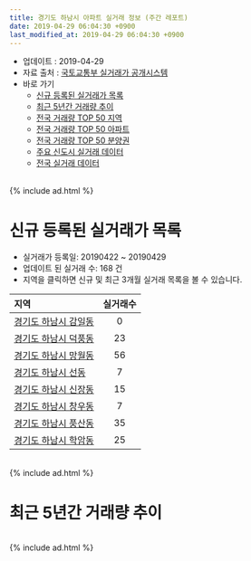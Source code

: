 ```yaml
---
title: 경기도 하남시 아파트 실거래 정보 (주간 레포트)
date: 2019-04-29 06:04:30 +0900
last_modified_at: 2019-04-29 06:04:30 +0900
---
```


* 업데이트 : 2019-04-29
* 자료 출처 : [국토교통부 실거래가 공개시스템](http://rt.molit.go.kr)
* 바로 가기
    * [신규 등록된 실거래가 목록](#신규-등록된-실거래가-목록)
    * [최근 5년간 거래량 추이](#최근-5년간-거래량-추이)
    * [전국 거래량 TOP 50 지역](https://inasie.github.io/apt-trade-info/최근-3개월-전국에서-가장-거래가-많이-발생한-지역)
    * [전국 거래량 TOP 50 아파트](https://inasie.github.io/apt-trade-info/최근-3개월-전국에서-가장-거래가-많이-발생한-아파트)
    * [전국 거래량 TOP 50 분양권](https://inasie.github.io/apt-trade-info/최근-3개월-전국에서-가장-거래가-많이-발생한-분양권)
    * [주요 신도시 실거래 데이터](https://inasie.github.io/apt-trade-info/주요-신도시)
    * [전국 실거래 데이터](https://inasie.github.io/apt-trade-info/전국)

<br>
{% include ad.html %}
<br>

# 신규 등록된 실거래가 목록
* 실거래가 등록일: 20190422 ~ 20190429
* 업데이트 된 실거래 수: 168 건
* 지역을 클릭하면 신규 및 최근 3개월 실거래 목록을 볼 수 있습니다.


|지역|실거래수|
|:---|:---:|
|[경기도 하남시 감일동](https://inasie.github.io/apt-trade-info/경기도-하남시-감일동)|0|
|[경기도 하남시 덕풍동](https://inasie.github.io/apt-trade-info/경기도-하남시-덕풍동)|23|
|[경기도 하남시 망월동](https://inasie.github.io/apt-trade-info/경기도-하남시-망월동)|56|
|[경기도 하남시 선동](https://inasie.github.io/apt-trade-info/경기도-하남시-선동)|7|
|[경기도 하남시 신장동](https://inasie.github.io/apt-trade-info/경기도-하남시-신장동)|15|
|[경기도 하남시 창우동](https://inasie.github.io/apt-trade-info/경기도-하남시-창우동)|7|
|[경기도 하남시 풍산동](https://inasie.github.io/apt-trade-info/경기도-하남시-풍산동)|35|
|[경기도 하남시 학암동](https://inasie.github.io/apt-trade-info/경기도-하남시-학암동)|25|


<br>
{% include ad.html %}
<br>

# 최근 5년간 거래량 추이


<div style="width:100%;">
    <canvas id="deal_progress" height="200"></canvas>
</div>

<script>
new Chart(document.getElementById("deal_progress"), {
    type: 'line',
    data: {
        labels: ['201404','201405','201406','201407','201408','201409','201410','201411','201412','201501','201502','201503','201504','201505','201506','201507','201508','201509','201510','201511','201512','201601','201602','201603','201604','201605','201606','201607','201608','201609','201610','201611','201612','201701','201702','201703','201704','201705','201706','201707','201708','201709','201710','201711','201712','201801','201802','201803','201804','201805','201806','201807','201808','201809','201810','201811','201812','201901','201902','201903','201904'],
        datasets: [{
            label: '매매',
            pointRadius: 1,
            data: [95, 84, 79, 107, 139, 182, 167, 133, 108, 227, 218, 287, 170, 106, 241, 186, 121, 119, 179, 131, 79, 67, 94, 155, 157, 154, 191, 192, 227, 342, 298, 125, 105, 81, 124, 149, 199, 348, 408, 413, 174, 209, 171, 187, 149, 409, 444, 375, 152, 163, 222, 278, 648, 407, 156, 69, 87, 74, 68, 90, 30],
            borderColor: "rgba(255, 201, 14, 1)",
            backgroundColor: "rgba(255, 201, 14, 0.5)",
            fill: false,
            lineTension: 0
        },{
            label: '전월세',
            pointRadius: 1,
            data: [161, 175, 168, 189, 216, 182, 234, 239, 243, 450, 277, 306, 207, 219, 250, 333, 286, 206, 228, 236, 359, 337, 362, 356, 367, 286, 420, 504, 618, 488, 414, 320, 285, 331, 369, 416, 309, 332, 375, 326, 283, 358, 271, 316, 266, 364, 368, 418, 312, 303, 382, 405, 449, 511, 499, 575, 540, 615, 393, 423, 188],
            borderColor: "rgba(0, 141, 185, 1)",
            backgroundColor: "rgba(0, 141, 185, 0.5)",
            fill: false,
            lineTension: 0
        }
        ]
    },
    options: {
        responsive: true,
        title: {
            display: false
        },
        tooltips: {
            mode: 'index',
            intersect: false
        },
        hover: {
            mode: 'nearest',
            intersect: true
        },
        scales: {
            xAxes: [{
                display: true,
                scaleLabel: {
                    display: true,
                    labelString: '년/월'
                }
            }],
            yAxes: [{
                display: true,
                ticks: {
                    suggestedMin: 0,
                },
                scaleLabel: {
                    display: true,
                    labelString: '실거래 수'
                }
            }]
        }
    }
});

</script>


<br>
{% include ad.html %}
<br>

